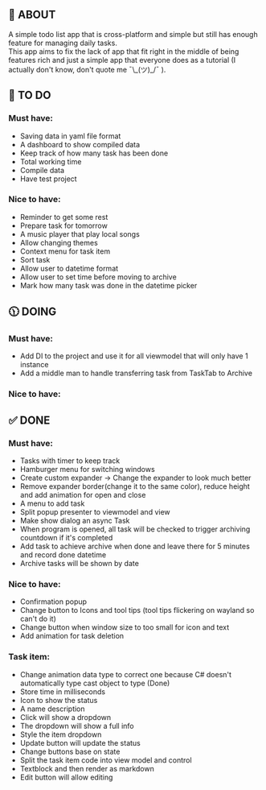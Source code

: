 ## 📖 ABOUT

A simple todo list app that is cross-platform and simple but still has enough feature for managing daily tasks.</br>
This app aims to fix the lack of app that fit right in the middle of being features rich and just a simple app that
everyone does as a tutorial (I actually don't know, don't quote me ¯\\\_(ツ)_/¯ ). </br>

## 🎯 TO DO

### Must have:

- Saving data in yaml file format
- A dashboard to show compiled data
- Keep track of how many task has been done
- Total working time
- Compile data
- Have test project

### Nice to have:

- Reminder to get some rest
- Prepare task for tomorrow
- A music player that play local songs
- Allow changing themes
- Context menu for task item
- Sort task
- Allow user to datetime format
- Allow user to set time before moving to archive
- Mark how many task was done in the datetime picker

## 🕦 DOING

### Must have:
- Add DI to the project and use it for all viewmodel that will only have 1 instance
- Add a middle man to handle transferring task from TaskTab to Archive

### Nice to have:


## ✅ DONE

### Must have:

- Tasks with timer to keep track
- Hamburger menu for switching windows
- Create custom expander -> Change the expander to look much better
- Remove expander border(change it to the same color), reduce height and add animation for open and close
- A menu to add task
- Split popup presenter to viewmodel and view
- Make show dialog an async Task
- When program is opened, all task will be checked to trigger archiving countdown if it's completed
- Add task to achieve archive when done and leave there for 5 minutes and record done datetime
- Archive tasks will be shown by date

### Nice to have:

- Confirmation popup
- Change button to Icons and tool tips (tool tips flickering on wayland so can't do it)
- Change button when window size to too small for icon and text
- Add animation for task deletion

### Task item:

- Change animation data type to correct one because C# doesn't automatically type cast object to type (Done)
- Store time in milliseconds
- Icon to show the status
- A name description
- Click will show a dropdown
- The dropdown will show a full info
- Style the item dropdown
- Update button will update the status
- Change buttons base on state
- Split the task item code into view model and control
- Textblock and then render as markdown
- Edit button will allow editing
